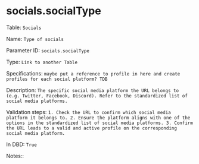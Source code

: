 # socials.socialType

Table: ```Socials```

Name: ```Type of socials```

Parameter ID: ```socials.socialType```

Type: ```Link to another Table```

Specifications: ```maybe put a reference to profile in here and create profiles for each social platform? TDB```

Description: ```The specific social media platform the URL belongs to (e.g. Twitter, Facebook, Discord). Refer to the standardized list of social media platforms.```

Validation steps: ```1. Check the URL to confirm which social media platform it belongs to.
2. Ensure the platform aligns with one of the options in the standardized list of social media platforms.
3. Confirm the URL leads to a valid and active profile on the corresponding social media platform.```

In DBD: ```True```

Notes:: ``` ```

